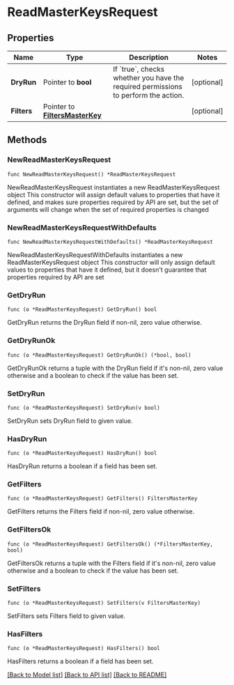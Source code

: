 # ReadMasterKeysRequest

## Properties

Name | Type | Description | Notes
------------ | ------------- | ------------- | -------------
**DryRun** | Pointer to **bool** | If &#x60;true&#x60;, checks whether you have the required permissions to perform the action. | [optional] 
**Filters** | Pointer to [**FiltersMasterKey**](FiltersMasterKey.md) |  | [optional] 

## Methods

### NewReadMasterKeysRequest

`func NewReadMasterKeysRequest() *ReadMasterKeysRequest`

NewReadMasterKeysRequest instantiates a new ReadMasterKeysRequest object
This constructor will assign default values to properties that have it defined,
and makes sure properties required by API are set, but the set of arguments
will change when the set of required properties is changed

### NewReadMasterKeysRequestWithDefaults

`func NewReadMasterKeysRequestWithDefaults() *ReadMasterKeysRequest`

NewReadMasterKeysRequestWithDefaults instantiates a new ReadMasterKeysRequest object
This constructor will only assign default values to properties that have it defined,
but it doesn't guarantee that properties required by API are set

### GetDryRun

`func (o *ReadMasterKeysRequest) GetDryRun() bool`

GetDryRun returns the DryRun field if non-nil, zero value otherwise.

### GetDryRunOk

`func (o *ReadMasterKeysRequest) GetDryRunOk() (*bool, bool)`

GetDryRunOk returns a tuple with the DryRun field if it's non-nil, zero value otherwise
and a boolean to check if the value has been set.

### SetDryRun

`func (o *ReadMasterKeysRequest) SetDryRun(v bool)`

SetDryRun sets DryRun field to given value.

### HasDryRun

`func (o *ReadMasterKeysRequest) HasDryRun() bool`

HasDryRun returns a boolean if a field has been set.

### GetFilters

`func (o *ReadMasterKeysRequest) GetFilters() FiltersMasterKey`

GetFilters returns the Filters field if non-nil, zero value otherwise.

### GetFiltersOk

`func (o *ReadMasterKeysRequest) GetFiltersOk() (*FiltersMasterKey, bool)`

GetFiltersOk returns a tuple with the Filters field if it's non-nil, zero value otherwise
and a boolean to check if the value has been set.

### SetFilters

`func (o *ReadMasterKeysRequest) SetFilters(v FiltersMasterKey)`

SetFilters sets Filters field to given value.

### HasFilters

`func (o *ReadMasterKeysRequest) HasFilters() bool`

HasFilters returns a boolean if a field has been set.


[[Back to Model list]](../README.md#documentation-for-models) [[Back to API list]](../README.md#documentation-for-api-endpoints) [[Back to README]](../README.md)


